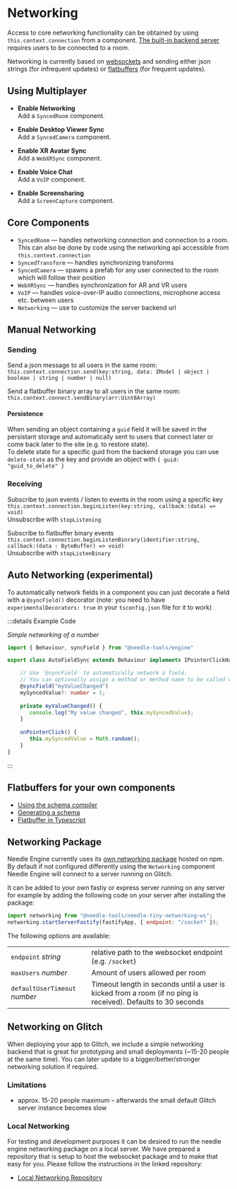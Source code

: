 # Networking

Access to core networking functionality can be obtained by using ``this.context.connection`` from a component. [The built-in backend server](https://glitch.com/edit/#!/needle-tiny-server) requires users to be connected to a room.

Networking is currently based on [websockets](https://github.com/jjxxs/websocket-ts) and sending either json strings (for infrequent updates) or [flatbuffers](https://google.github.io/flatbuffers/) (for frequent updates).

## Using Multiplayer

- **Enable Networking**  
  Add a `SyncedRoom` component.

- **Enable Desktop Viewer Sync**  
  Add a `SyncedCamera` component.

- **Enable XR Avatar Sync**  
  Add a `WebXRSync` component.
  
- **Enable Voice Chat**  
  Add a `VoIP` component.
  
- **Enable Screensharing**  
  Add a `ScreenCapture` component.


## Core Components

- ``SyncedRoom`` — handles networking connection and connection to a room.   
  This can also be done by code using the networking api  accessible from `this.context.connection`
- ``SyncedTransform`` — handles synchronizing transforms
- ``SyncedCamera`` — spawns a prefab for any user connected to the room which will follow their position
- ``WebXRSync`` — handles synchronization for AR and VR users
- ``VoIP`` — handles voice-over-IP audio connections, microphone access etc. between users
- ``Networking`` — use to customize the server backend url


## Manual Networking

### Sending

Send a json message to all users in the same room:   
``this.context.connection.send(key:string, data: IModel | object | boolean | string | number | null)``

Send a flatbuffer binary array to all users in the same room:   
``this.context.connect.sendBinary(arr:Uint8Array)``

#### Persistence
When sending an object containing a `guid` field it will be saved in the persistant storage and automatically sent to users that connect later or come back later to the site (e.g. to restore state).   
To delete state for a specific guid from the backend storage you can use `delete-state` as the key and provide an object with `{ guid: "guid_to_delete" } ` 

### Receiving
Subscribe to json events / listen to events in the room using a specific key  
``this.context.connection.beginListen(key:string, callback:(data) => void)``   
Unsubscribe with ``stopListening``

Subscribe to flatbuffer binary events   
``this.context.connection.beginListenBinrary(identifier:string, callback:(data : ByteBuffer) => void)``   
Unsubscribe with ``stopListenBinary``

## Auto Networking (experimental)

To automatically network fields in a component you can just decorate a field with a ``@syncField()`` decorator (note: you need to have ``experimentalDecorators: true`` in your ``tsconfig.json`` file for it to work)

:::details Example Code


<!-- SAMPLE network color change
*Automatically network a color field. The following script also changes the color randomly on click*
-->


*Simple networking of a number*
```ts
import { Behaviour, syncField } from "@needle-tools/engine"

export class AutoFieldSync extends Behaviour implements IPointerClickHandler {

    // Use `@syncField` to automatically network a field. 
    // You can optionally assign a method or method name to be called when the value changes
    @syncField("myValueChanged")
    mySyncedValue?: number = 1;
    
    private myValueChanged() {
       console.log("My value changed", this.mySyncedValue);
    }
    
    onPointerClick() {
       this.mySyncedValue = Math.random();
    }
}
```
:::

## Flatbuffers for your own components

- [Using the schema compiler](https://google.github.io/flatbuffers/flatbuffers_guide_using_schema_compiler.html)
- [Generating a schema](https://google.github.io/flatbuffers/flatbuffers_guide_writing_schema.html)
- [Flatbuffer in Typescript](https://google.github.io/flatbuffers/flatbuffers_guide_use_typescript.html)



## Networking Package

Needle Engine currently uses its [own networking package](https://fwd.needle.tools/needle-engine/packages/needle-engine-networking) hosted on npm. By default if not configured differently using the `Networking` component Needle Engine will connect to a server running on Glitch.

It can be added to your own fastiy or express server running on any server for example by adding the following code on your server after installing the package:
```js
import networking from "@needle-tools/needle-tiny-networking-ws";
networking.startServerFastify(fastifyApp, { endpoint: "/socket" });
```

The following options are available:

|  |  | 
| -- | -- |
| `endpoint` *string* | relative path to the websocket endpoint (e.g. `/socket`) |
| `maxUsers` *number* | Amount of users allowed per room |
| `defaultUserTimeout` *number* | Timeout length in seconds until a user is kicked from a room (if no ping is received). Defaults to 30 seconds |


## Networking on Glitch

When deploying your app to Glitch, we include a simple networking backend that is great for prototyping and small deployments (~15-20 people at the same time). You can later update to a bigger/better/stronger networking solution if required.  

### Limitations

- approx. 15-20 people maximum – afterwards the small default Glitch server instance becomes slow


### Local Networking

For testing and development purposes it can be desired to run the needle engine networking package on a local server. We have prepared a repository that is setup to host the websocket package and to make that easy for you. Please follow the instructions in the linked repository:
- [Local Networking Repository](https://fwd.needle.tools/needle-engine/local-networking-repository)
